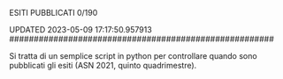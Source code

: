 ESITI PUBBLICATI 0/190 

UPDATED 2023-05-09 17:17:50.957913
######################################################

Si tratta di un semplice script in python per controllare quando sono pubblicati gli esiti (ASN 2021, quinto quadrimestre).

